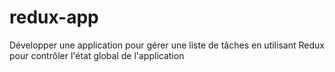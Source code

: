 # redux-app
Développer une application pour gérer une liste de tâches en utilisant Redux pour contrôler l'état global de l'application
